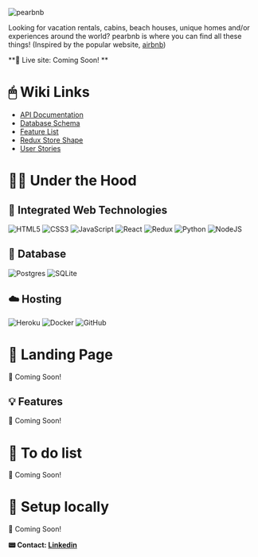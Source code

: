 ![pearbnb](https://user-images.githubusercontent.com/102837663/197653551-04239be8-0717-472e-b010-c49eb731e0d6.png)

Looking for vacation rentals, cabins, beach houses, unique homes and/or experiences around the world? pearbnb is where you can find all these things!
(Inspired by the popular website, [airbnb](https://www.airbnb.com/))

**🚀 Live site: Coming Soon! **

# 🖱 Wiki Links
* [API Documentation](https://github.com/MacFlyOSX/pearBnB/wiki/API-Documentation)
* [Database Schema](https://github.com/MacFlyOSX/pearBnB/wiki/Database-Schema)
* [Feature List](https://github.com/MacFlyOSX/pearBnB/wiki/Feature-List)
* [Redux Store Shape](https://github.com/MacFlyOSX/pearBnB/wiki/Redux-Store-Shape)
* [User Stories](https://github.com/MacFlyOSX/pearBnB/wiki/User-Stories)

# 🧑‍💻 Under the Hood

## 🤖 Integrated Web Technologies
![HTML5](https://img.shields.io/badge/html5-%23E34F26.svg?style=for-the-badge&logo=html5&logoColor=white)
![CSS3](https://img.shields.io/badge/css3-%231572B6.svg?style=for-the-badge&logo=css3&logoColor=white)
![JavaScript](https://img.shields.io/badge/javascript-%23323330.svg?style=for-the-badge&logo=javascript&logoColor=%23F7DF1E)
![React](https://img.shields.io/badge/react-%2320232a.svg?style=for-the-badge&logo=react&logoColor=%2361DAFB)
![Redux](https://img.shields.io/badge/redux-%23593d88.svg?style=for-the-badge&logo=redux&logoColor=white)
![Python](https://img.shields.io/badge/python-3670A0?style=for-the-badge&logo=python&logoColor=ffdd54)
![NodeJS](https://img.shields.io/badge/node.js-6DA55F?style=for-the-badge&logo=node.js&logoColor=white)

## 💾 Database
![Postgres](https://img.shields.io/badge/postgres-%23316192.svg?style=for-the-badge&logo=postgresql&logoColor=white) 
![SQLite](https://img.shields.io/badge/sqlite-%2307405e.svg?style=for-the-badge&logo=sqlite&logoColor=white)

## ☁️ Hosting
![Heroku](https://img.shields.io/badge/heroku-%23430098.svg?style=for-the-badge&logo=heroku&logoColor=white)
![Docker](https://img.shields.io/badge/docker-%230db7ed.svg?style=for-the-badge&logo=docker&logoColor=white)
![GitHub](https://img.shields.io/badge/github-%23121011.svg?style=for-the-badge&logo=github&logoColor=white)

# 🛬 Landing Page
🚧 Coming Soon!


## 💡 Features
🚧 Coming Soon!

# 🚧 To do list
🚧 Coming Soon!

# 📲 Setup locally
🚧 Coming Soon!

**📟 Contact: [Linkedin](https://www.linkedin.com/in/brandon-tasaki/)**
